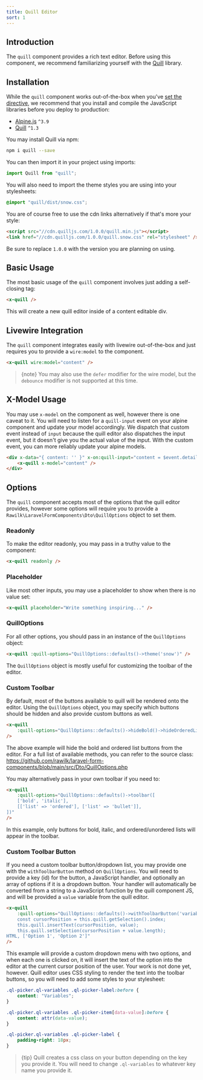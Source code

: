 ```yaml
---
title: Quill Editor
sort: 1
---
```


## Introduction

The `quill` component provides a rich text editor. Before using this component, we recommend familiarizing yourself with the [Quill](https://quilljs.com) library.

## Installation

While the `quill` component works out-of-the-box when you've [set the directive](/docs/laravel-form-components/{version}/installation#directives), we recommend that you install and compile the JavaScript libraries before you deploy to production:

-   [Alpine.js](https://github.com/alpinejs/alpine) `^3.9`
-   [Quill](https://quilljs.com) `^1.3`

You may install Quill via npm:

```bash
npm i quill --save
```

You can then import it in your project using imports:

```js
import Quill from "quill";
```

You will also need to import the theme styles you are using into your stylesheets:

```css
@import "quill/dist/snow.css";
```

You are of course free to use the cdn links alternatively if that's more your style:

```html
<script src="//cdn.quilljs.com/1.0.0/quill.min.js"></script>
<link href="//cdn.quilljs.com/1.0.0/quill.snow.css" rel="stylesheet" />
```

Be sure to replace `1.0.0` with the version you are planning on using.

## Basic Usage

The most basic usage of the `quill` component involves just adding a self-closing tag:

```html
<x-quill />
```

This will create a new quill editor inside of a content editable div.

## Livewire Integration

The `quill` component integrates easily with livewire out-of-the-box and just requires you to provide a `wire:model` to the component.

```html
<x-quill wire:model="content" />
```

> {note} You may also use the `defer` modifier for the wire model, but the `debounce` modifier is not supported at this time.

## X-Model Usage

You may use `x-model` on the component as well, however there is one caveat to it. You will need to listen for a `quill-input` event on your alpine component and update your
model accordingly. We dispatch that custom event instead of `input` because the quill editor also dispatches the input event, but it doesn't give you the actual value
of the input. With the custom event, you can more reliably update your alpine models.

```html
<div x-data="{ content: '' }" x-on:quill-input="content = $event.detail">
    <x-quill x-model="content" />
</div>
```

## Options

The `quill` component accepts most of the options that the quill editor provides, however some options will require you to provide a `Rawilk\LaravelFormComponents\Dto\QuillOptions` object to set them.

### Readonly

To make the editor readonly, you may pass in a truthy value to the component:

```html
<x-quill readonly />
```

### Placeholder

Like most other inputs, you may use a placeholder to show when there is no value set:

```html
<x-quill placeholder="Write something inspiring..." />
```

### QuillOptions

For all other options, you should pass in an instance of the `QuillOptions` object:

```html
<x-quill :quill-options="QuillOptions::defaults()->theme('snow')" />
```

The `QuillOptions` object is mostly useful for customizing the toolbar of the editor.

### Custom Toolbar

By default, most of the buttons available to quill will be rendered onto the editor. Using the `QuillOptions` object, you may specify which buttons should be hidden and also provide custom buttons as well.

```html
<x-quill
    :quill-options="QuillOptions::defaults()->hideBold()->hideOrderedList()"
/>
```

The above example will hide the bold and ordered list buttons from the editor. For a full list of available methods, you can refer to the source class: https://github.com/rawilk/laravel-form-components/blob/main/src/Dto/QuillOptions.php

You may alternatively pass in your own toolbar if you need to:

```html
<x-quill
    :quill-options="QuillOptions::defaults()->toolbar([
    ['bold', 'italic'],
    [['list' => 'ordered'], ['list' => 'bullet']],
])"
/>
```

In this example, only buttons for bold, italic, and ordered/unordered lists will appear in the toolbar.

### Custom Toolbar Button

If you need a custom toolbar button/dropdown list, you may provide one with the `withToolbarButton` method on `QuillOptions`. You will need to provide
a key (id) for the button, a JavaScript handler, and optionally an array of options if it is a dropdown button. Your handler will automatically be converted from
a string to a JavaScript function by the quill component JS, and will be provided a `value` variable from the quill editor.

```html
<x-quill
    :quill-options="QuillOptions::defaults()->withToolbarButton('variables', <<<HTML
    const cursorPosition = this.quill.getSelection().index;
    this.quill.insertText(cursorPosition, value);
    this.quill.setSelection(cursorPosition + value.length);
HTML, ['Option 1', 'Option 2']"
/>
```

This example will provide a custom dropdown menu with two options, and when each one is clicked on, it will insert the text of the option into the editor at the current cursor position of the user. Your work is not done yet, however. Quill editor uses CSS styling to render the text into the toolbar buttons, so you will need to add some styles to your stylesheet:

```css
.ql-picker.ql-variables .ql-picker-label:before {
    content: "Variables";
}

.ql-picker.ql-variables .ql-picker-item[data-value]:before {
    content: attr(data-value);
}

.ql-picker.ql-variables .ql-picker-label {
    padding-right: 18px;
}
```

> {tip} Quill creates a css class on your button depending on the key you provide it. You will need to change `.ql-variables` to whatever key name you provide it.
